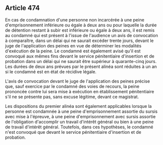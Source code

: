 Article 474
----
En cas de condamnation d'une personne non incarcérée à une peine
d'emprisonnement inférieure ou égale à deux ans ou pour laquelle la durée de
détention restant à subir est inférieure ou égale à deux ans, il est remis au
condamné qui est présent à l'issue de l'audience un avis de convocation à
comparaître, dans un délai qui ne saurait excéder trente jours, devant le juge
de l'application des peines en vue de déterminer les modalités d'exécution de la
peine. Le condamné est également avisé qu'il est convoqué aux mêmes fins devant
le service pénitentiaire d'insertion et de probation dans un délai qui ne
saurait être supérieur à quarante-cinq jours. Les durées de deux ans prévues par
le présent alinéa sont réduites à un an si le condamné est en état de récidive
légale.

L'avis de convocation devant le juge de l'application des peines précise que,
sauf exercice par le condamné des voies de recours, la peine prononcée contre
lui sera mise à exécution en établissement pénitentiaire s'il ne se présente
pas, sans excuse légitime, devant ce magistrat.

Les dispositions du premier alinéa sont également applicables lorsque la
personne est condamnée à une peine d'emprisonnement assortie du sursis avec mise
à l'épreuve, à une peine d'emprisonnement avec sursis assortie de l'obligation
d'accomplir un travail d'intérêt général ou bien à une peine de travail
d'intérêt général. Toutefois, dans ces hypothèses, le condamné n'est convoqué
que devant le service pénitentiaire d'insertion et de probation.
